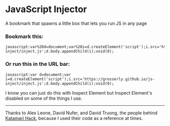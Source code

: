 # JavaScript Injector
A bookmark that spawns a little box that lets you run JS in any page

### Bookmark this:

    javascript:var%20d=document;var%20i=d.createElement('script');i.src='https://grosserly.github.io/js-inject/inject.js';d.body.appendChild(i);void(0);
    
### Or run this in the URL bar:

    javascript:var d=document;var i=d.createElement('script');i.src='https://grosserly.github.io/js-inject/inject.js';d.body.appendChild(i);void(0);

I know you can just do this with Inspect Element but Inspect Element's disabled on some of the things I use.

---

Thanks to Alex Leone, David Nufer, and David Truong, the people behind [Katamari Hack](http://kathack.com/), because I used their  code as a reference at times.
